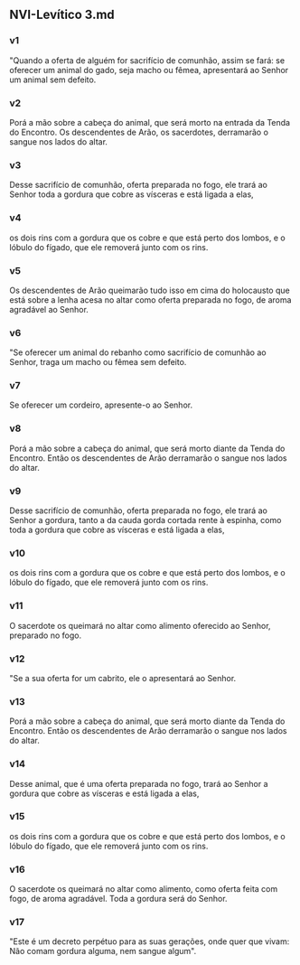 ## NVI-Levítico 3.md
### v1
 "Quando a oferta de alguém for sacrifício de comunhão, assim se fará: se oferecer um animal do gado, seja macho ou fêmea, apresentará ao Senhor um animal sem defeito.
### v2
 Porá a mão sobre a cabeça do animal, que será morto na entrada da Tenda do Encontro. Os descendentes de Arão, os sacerdotes, derramarão o sangue nos lados do altar.
### v3
 Desse sacrifício de comunhão, oferta preparada no fogo, ele trará ao Senhor toda a gordura que cobre as vísceras e está ligada a elas,
### v4
 os dois rins com a gordura que os cobre e que está perto dos lombos, e o lóbulo do fígado, que ele removerá junto com os rins.
### v5
 Os descendentes de Arão queimarão tudo isso em cima do holocausto que está sobre a lenha acesa no altar como oferta preparada no fogo, de aroma agradável ao Senhor.
### v6
 "Se oferecer um animal do rebanho como sacrifício de comunhão ao Senhor, traga um macho ou fêmea sem defeito.
### v7
 Se oferecer um cordeiro, apresente-o ao Senhor.
### v8
 Porá a mão sobre a cabeça do animal, que será morto diante da Tenda do Encontro. Então os descendentes de Arão derramarão o sangue nos lados do altar.
### v9
 Desse sacrifício de comunhão, oferta preparada no fogo, ele trará ao Senhor a gordura, tanto a da cauda gorda cortada rente à espinha, como toda a gordura que cobre as vísceras e está ligada a elas,
### v10
 os dois rins com a gordura que os cobre e que está perto dos lombos, e o lóbulo do fígado, que ele removerá junto com os rins.
### v11
 O sacerdote os queimará no altar como alimento oferecido ao Senhor, preparado no fogo.
### v12
 "Se a sua oferta for um cabrito, ele o apresentará ao Senhor.
### v13
 Porá a mão sobre a cabeça do animal, que será morto diante da Tenda do Encontro. Então os descendentes de Arão derramarão o sangue nos lados do altar.
### v14
 Desse animal, que é uma oferta preparada no fogo, trará ao Senhor a gordura que cobre as vísceras e está ligada a elas,
### v15
 os dois rins com a gordura que os cobre e que está perto dos lombos, e o lóbulo do fígado, que ele removerá junto com os rins.
### v16
 O sacerdote os queimará no altar como alimento, como oferta feita com fogo, de aroma agradável. Toda a gordura será do Senhor.
### v17
 "Este é um decreto perpétuo para as suas gerações, onde quer que vivam: Não comam gordura alguma, nem sangue algum".
